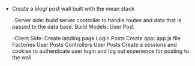 - Create a blog/ post wall built with the mean stack

   -Server side:
      <!-- -Create folders for server. -->
      <!-- Build out Config folder with routes and mongoose -->
      build server controller to handle routes and data that is passed to the data base.
      Build Models:
         User
         Post

   -Client Side:
      Create landing page
         Login
         Posts
      Create app:
         app.js file
         Factories
            User
            Posts
         Controllers
            User
            Posts
      Create a sessions and cookies to authenticate user login and log out experience for posting to the wall.
